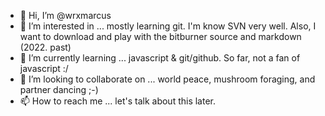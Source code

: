 - 👋 Hi, I’m @wrxmarcus
- 👀 I’m interested in ... mostly learning git. I'm know SVN very well.  Also, I want to download and play with the bitburner source and markdown (2022. past)
- 🌱 I’m currently learning ... javascript & git/github.  So far, not a fan of javascript :/
- 💞️ I’m looking to collaborate on ... world peace, mushroom foraging, and partner dancing ;-)
- 📫 How to reach me ... let's talk about this later.

<!---
wrxmarcus/wrxmarcus is a ✨ special ✨ repository because its `README.md` (this file) appears on your GitHub profile.
You can click the Preview link to take a look at your changes.
--->
